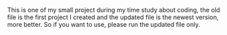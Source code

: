 This is one of my small project during my time study about coding, the old file is the first project I created and the updated file is the newest version, more better. So if you want to use, please run the updated file only.
